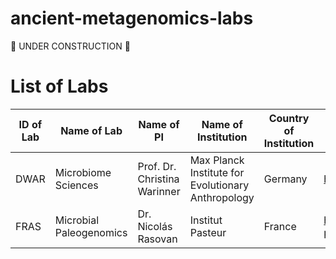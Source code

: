 # ancient-metagenomics-labs

🔨 UNDER CONSTRUCTION 🔨

# List of Labs

| ID of Lab |	Name of Lab |	Name of PI |	Name of Institution |	Country of Institution |	Webpage |	Topic Focus |
|-----------|-------------|------------|----------------------|------------------------|----------|-------------|
DWAR |	Microbiome Sciences |	Prof. Dr. Christina Warinner |	Max Planck Institute for Evolutionary Anthropology |	Germany |	http://christinawarinner.com/	| host-associated |
FRAS |	Microbial Paleogenomics |	Dr. Nicolás Rasovan |	Institut Pasteur |	France | https://research.pasteur.fr/en/team/microbial-paleogenomics/	| host-associated,microbial-genomics |

